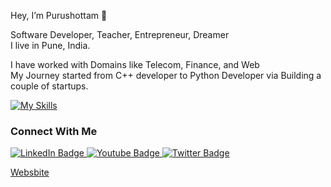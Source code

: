 Hey, I’m Purushottam 👋

Software Developer, Teacher, Entrepreneur, Dreamer <br>
I live in Pune, India.

I have worked with Domains like Telecom, Finance, and Web <br>
My Journey started from C++ developer to Python Developer via Building a couple of startups.

[![My Skills](https://skillicons.dev/icons?i=python,cpp,docker,postgres,aws)](https://skillicons.dev)


<h3>Connect With Me</h3>

<div id="badges">
  <a href="https://www.linkedin.com/in/prshete/" target="_blank">
    <img src="https://img.shields.io/badge/LinkedIn-blue?style=for-the-badge&logo=linkedin&logoColor=white" alt="LinkedIn Badge"/>
  </a>
  <a href="https://www.youtube.com/channel/UCwXecc8n_XLmGcV598xDhZQ" target="_blank">
    <img src="https://img.shields.io/badge/YouTube-red?style=for-the-badge&logo=youtube&logoColor=white" alt="Youtube Badge"/>
  </a>
  <a href="https://twitter.com/purushottamshet" target="_blank">
    <img src="https://img.shields.io/badge/Twitter-blue?style=for-the-badge&logo=twitter&logoColor=white" alt="Twitter Badge"/>
  </a>

  <a href="https://www.prshete.com"> Websbite </a>
</div>

